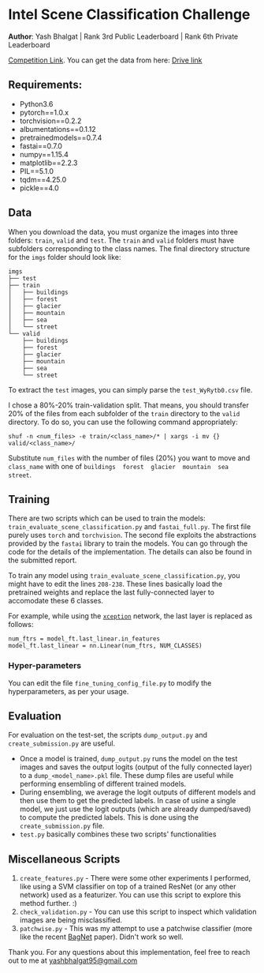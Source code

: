 # Intel Scene Classification Challenge 

**Author**: Yash Bhalgat | Rank 3rd Public Leaderboard | Rank 6th Private Leaderboard

[Competition Link](https://datahack.analyticsvidhya.com/contest/practice-problem-intel-scene-classification-challe/). You can get the data from here: [Drive link](https://drive.google.com/open?id=1uf8lhLf2kctuz_DNdvLnAmMbdcE7QY1G)

## Requirements:
* Python3.6
* pytorch==1.0.x
* torchvision==0.2.2
* albumentations==0.1.12
* pretrainedmodels==0.7.4
* fastai==0.7.0
* numpy==1.15.4
* matplotlib==2.2.3
* PIL==5.1.0
* tqdm==4.25.0
* pickle==4.0

## Data
When you download the data, you must organize the images into three folders: `train`, `valid` and `test`.
The `train` and `valid` folders must have subfolders corresponding to the class names. The final directory structure
for the `imgs` folder should look like:
```
imgs
├── test
├── train
│   ├── buildings
│   ├── forest
│   ├── glacier
│   ├── mountain
│   ├── sea
│   └── street
└── valid
    ├── buildings
    ├── forest
    ├── glacier
    ├── mountain
    ├── sea
    └── street
```

To extract the `test` images, you can simply parse the `test_WyRytb0.csv` file. 

I chose a 80%-20% train-validation split. That means, you should transfer 20% of the files from each subfolder
of the `train` directory to the `valid` directory. To do so, you can use the following command appropriately:
```
shuf -n <num_files> -e train/<class_name>/* | xargs -i mv {} valid/<class_name>/
```
Substitute `num_files` with the number of files (20%) you want to move and `class_name` with one of
`buildings  forest  glacier  mountain  sea  street`.

## Training
There are two scripts which can be used to train the models:
`train_evaluate_scene_classification.py` and `fastai_full.py`.
The first file purely uses `torch` and `torchvision`. The second file exploits the abstractions provided by the `fastai`
library to train the models. You can go through the code for the details of the implementation.
The details can also be found in the submitted report.

To train any model using `train_evaluate_scene_classification.py`, you might have to edit the lines `208-238`. These lines
basically load the pretrained weights and replace the last fully-connected layer to accomodate these 6 classes.

For example, while using the [`xception`](https://github.com/Cadene/pretrained-models.pytorch) network,
the last layer is replaced as follows:
```
num_ftrs = model_ft.last_linear.in_features
model_ft.last_linear = nn.Linear(num_ftrs, NUM_CLASSES)
```
### Hyper-parameters
You can edit the file `fine_tuning_config_file.py` to modify the hyperparameters, as per your usage.

## Evaluation
For evaluation on the test-set, the scripts `dump_output.py` and `create_submission.py` are useful.
- Once a model is trained, `dump_output.py` runs the model on the test images and saves the output logits (output of
the fully connected layer) to a `dump_<model_name>.pkl` file. These dump files are useful while performing
ensembling of different trained models.
- During ensembling, we average the logit outputs of different models and then
use them to get the predicted labels. In case of usine a single model, we just use the logit outputs (which are already 
dumped/saved) to compute the predicted labels. This is done using the `create_submission.py` file.
- `test.py` basically combines these two scripts' functionalities

## Miscellaneous Scripts
1. `create_features.py` - There were some other experiments I performed, like using a SVM classifier on top of a trained 
ResNet (or any other network) used as a featurizer. You can use this script to explore this method further. :)
2. `check_validation.py` - You can use this script to inspect which validation images are being misclassified.
3. `patchwise.py` - This was my attempt to use a patchwise classifier (more like the recent [BagNet](https://openreview.net/pdf?id=SkfMWhAqYQ) paper). Didn't work so well.

Thank you. For any questions about this implementation, feel free to reach out to me at yashbhalgat95@gmail.com
